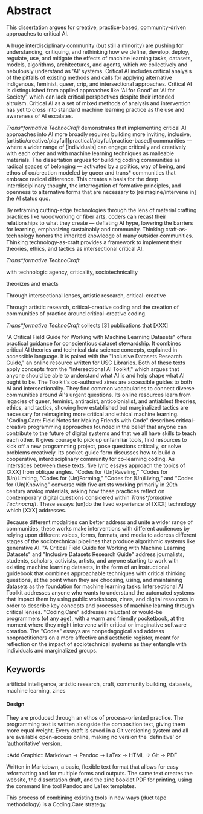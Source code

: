 # Abstract

This dissertation argues for creative, practice-based, community-driven approaches to critical AI. 

A huge interdisciplinary community (but still a minority) are pushing for understanding, critiquing, and rethinking how we define, develop, deploy, regulate, use, and mitigate the effects of machine learning tasks, datasets, models, algorithms, architectures, and agents, which we collectively and nebulously understand as 'AI' systems. Critical AI includes critical analysis of the pitfalls of existing methods and calls for applying alternative indigenous, feminist, queer, crip, and intersectional approaches. Critical AI is distinguished from applied approaches like 'AI for Good' or 'AI for Society', which can lack critical perspectives despite their intended altruism. Critical AI as a set of mixed methods of analysis and intervention has yet to cross into standard machine learning practice as the use and awareness of AI escalates.  

*Trans\*formative TechnoCraft* demonstrates that implementing critical AI approaches into AI more broadly requires building more inviting, inclusive, [artistic/creative/playful][practical/playful/practice-based] communities — where a wider range of [individuals] can engage critically and creatively with each other and with machine learning techniques as malleable materials. The dissertation argues for building coding communities as radical spaces of belonging — activated by a politics, way of being, and ethos of co/creation modeled by queer and trans\* communities that embrace radical difference. This creates a basis for the deep interdisciplinary thought, the interrogation of formative principles, and openness to alternative forms that are necessary to [reimagine/intervene in] the AI status quo. 




By reframing cutting-edge technologies through the lens of material crafting practices like woodworking or fiber arts, coders can recast their relationships to what they create — deflating AI hype, lowering the barriers for learning, emphasizing sustainably and community. Thinking craft-as-technology honors the inherited knowledge of many outsider communities. Thinking technology-as-craft provides a framework to implement their theories, ethics, and tactics as intersectional critical AI. 


<!-- [connect to tech and how it allows to move through] -->

<!-- craft/tech [define craft]
-off pedestal
-intersectional, open practices, idigienous, women, 
- craft isn't lower and tech higher (women/men)
- to implement Crit AI we treat tech as craft -->

*Trans\*formative TechnoCraft*
<!-- Has to do with inclusivity, queerness, alt community building -->
<!-- with creation and openness of form  -->
with technologic agency, criticality, sociotechnicality
<!-- with craftiness, materiality, making -->


<!-- This dissertation *Trans\*formative TechnoCraft* proposes how AI can be more accessible and tangible, less intimidating and harmful through the adoption of intersectional, interdisciplinary interventions. It presents several examples of such interventions  -->

<!-- lots theorize this, but there s a need for how do we implement these calls.  -->

theorizes and enacts 

Through intersectional lenses, artistic research, critical–creative 

Through artistic research, critical–creative coding and the creation of communities of practice around critical–creative coding. 

<!-- logics of association and accretion, community and com[xxx] -->

<!-- [nearbyness and phenomenological language modeling] -->


*Trans\*formative TechnoCraft* collects [3] publications that [XXX]

"A Critical Field Guide for Working with Machine Learning Datasets" offers practical guidance for conscientious dataset stewardship. It combines critical AI theories and technical data science concepts, explained in accessible language. It is paired with the "Inclusive Datasets Research Guide," an online resource written for USC Libraries. Both of these texts apply concepts from the "Intersectional AI Toolkit," which argues that anyone should be able to understand what AI is and help shape what AI ought to be. The Toolkit's co-authored zines are accessible guides to both AI and intersectionality. They find common vocabularies to connect diverse communities around AI's urgent questions. Its online resources learn from legacies of queer, feminist, antiracist, anticolonialist, and antiablest theories, ethics, and tactics, showing how established but marginalized tactics are necessary for reimagining more critical and ethical machine learning. "Coding.Care: Field Notes for Making Friends with Code" describes critical–creative programming approaches founded in the belief that anyone can contribute to the future of digital systems and that we all have skills to teach each other. It gives courage to pick up unfamiliar tools, find resources to kick off a new programming project, pose questions critically, or solve problems creatively. Its pocket-guide form discusses how to build a cooperative, interdisciplinary community for co-learning coding. As interstices between these texts, five lyric essays approach the topics of [XXX] from oblique angles. "Codes for (Un)Raveling," "Codes for (Un)Limiting, "Codes for (Un)Forming," "Codes for (Un)Living," and "Codes for (Un)Knowing" converse with five artists working primarily in 20th century analog materials, asking how these practices reflect on contemporary digital questions considered within *Trans\*formative Technocraft*. These essays (un)do the lived experience of [XXX] technology which [XXX] addresses. 

Because different modalities can better address and unite a wider range of communities, these works make interventions with different audiences by relying upon different voices, forms, formats, and media to address different stages of the sociotechnical pipelines that produce algorithmic systems like generative AI. "A Critical Field Guide for Working with Machine Learning Datasets" and "Inclusive Datasets Research Guide" address journalists, students, scholars, activists, artists, and anyone starting to work with existing machine learning datasets, in the form of an instructional guidebook that combines approachable techniques with critical thinking questions, at the point when they are choosing, using, and maintaining datasets as the foundation for machine learning tasks. Intersectional AI Toolkit addresses anyone who wants to understand the automated systems that impact them by using public workshops, zines, and digital resources in order to describe key concepts and processes of machine learning through critical lenses. "Coding.Care" addresses reluctant or would-be programmers (of any age), with a warm and friendly pocketbook, at the moment where they might intervene with critical or imaginative software creation. The "Codes" essays are nonpedagogical and address nonpractitioners on a more affective and aesthetic register, meant for reflection on the impact of sociotechnical systems as they entangle with individuals and marginalized groups. 



## Keywords

artificial intelligence, artistic research, craft, community building, datasets, machine learning, zines


#### Design

They are produced through an ethos of process-oriented practice. The programming text is written alongside the composition text, giving them more equal weight.
Every draft is saved in a Git versioning system and all are available open-access online, making no version the 'definitive' or 'authoritative' version.

::Add Graphic::
Markdown -> Pandoc -> LaTex -> HTML
         -> Git             -> PDF

Written in Markdown, a basic, flexible text format that allows for easy reformatting and for multiple forms and outputs. The same text creates the website, the dissertation draft, and the zine booklet PDF for printing, using the command line tool Pandoc and LaTex templates.

This process of combining existing tools in new ways (duct tape methodology) is a Coding.Care strategy. 



<!-- who open up and activate these spaces through their politics, their ethos of co/creation, and their ways of being that embrace radical difference.  -->

<!-- . As ways of being, as a politics, and as an ethos of co/creation, trans\* and queer lived experience activate  -->



<!-- allow machine learning to be understood and reimagined by a wider range of perspectives.  -->

<!-- Queerness as a [radical difference, both an identity, a politics, herald, ] for radical difference, co-creation [form]  -->

<!-- I find that coding communities which are founded based on practices of queerness and transness (their ethics, tactics, ways of being) can open those communities as more radical spaces of belonging. It can activate them as [...] -->
